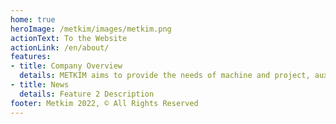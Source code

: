 ```yaml
---
home: true
heroImage: /metkim/images/metkim.png
actionText: To the Website
actionLink: /en/about/
features:
- title: Company Overview
  details: METKİM aims to provide the needs of machine and project, auxiliary materials, raw materials for manufacturers in the metallurgical sector with its resources and knowledge over than 25 years. METKİM has begun to operate in the fields of  iron and steel, non-ferrous, machinery and equipment not only the supply of iron steel scrap with its initiatives and new solution partner- ships in recent years.
- title: News
  details: Feature 2 Description
footer: Metkim 2022, © All Rights Reserved
---
```

